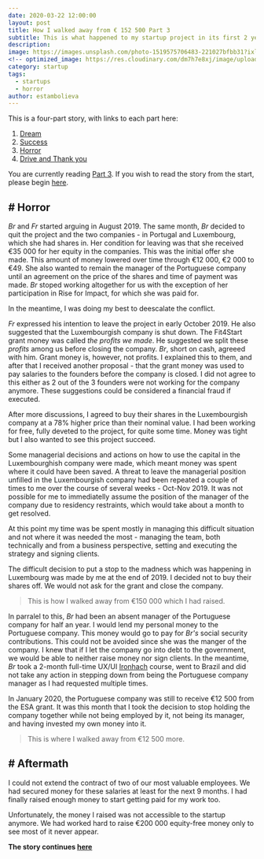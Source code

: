 ```yaml
---
date: 2020-03-22 12:00:00
layout: post
title: How I walked away from € 152 500 Part 3
subtitle: This is what happened to my startup project in its first 2 years of existence.
description: 
image: https://images.unsplash.com/photo-1519575706483-221027bfbb31?ixlib=rb-1.2.1&auto=format&fit=crop&w=1051&q=80
<!-- optimized_image: https://res.cloudinary.com/dm7h7e8xj/image/upload/c_scale,w_380/v1559825288/theme17_nlndhx.jpg -->
category: startup
tags:
  - startups
  - horror
author: estambolieva
---
```


This is a four-part story, with links to each part here:
1. [Dream](http://katstam.com/how-i-walked_away-from-eur-152500/)
2. [Success](http://katstam.com/how-i-walked_away-from-eur-152500-part-2/)
3. [Horror](http://katstam.com/how-i-walked_away-from-eur-152500-part-3/)
4. [Drive and Thank you](http://katstam.com/how-i-walked_away-from-eur-152500-part-4/)

You are currently reading [Part 3](http://katstam.com/how-i-walked_away-from-eur-152500-part-3/). If you wish to read the story from the start, please begin [here](http://katstam.com/how-i-walked_away-from-eur-152500/).

## # Horror

*Br* and *Fr* started arguing in August 2019. The same month, *Br* decided to quit the project and the two companies - in Portugal and Luxembourg, which she had shares in. Her condition for leaving was that she received €35 000 for her equity in the companies. This was the initial offer she made. This amount of money lowered over time through €12 000, €2 000 to €49. She also wanted to remain the manager of the Portuguese company until an agreement on the price of the shares and time of payment was made. *Br* stoped working altogether for us with the exception of her participation in Rise for Impact, for which she was paid for.

In the meantime, I was doing my best to deescalate the conflict.

*Fr* expressed his intention to leave the project in early October 2019. He also suggested that the Luxembourgish company is shut down. The Fit4Start grant money was called *the profits we made*. He suggested we split these *profits* among us before closing the company. *Br*, short on cash, agreeed with him. Grant money is, however, not profits. I explained this to them, and after that I received another proposal - that the grant money was used to pay salaries to the founders before the company is closed. I did not agree to this either as 2 out of the 3 founders were not working for the company anymore. These suggestions could be considered a financial fraud if executed.

After more discussions, I agreed to buy their shares in the Luxembourgish company at a 78% higher price than their nominal value. I had been working for free, fully deveted to the project, for quite some time. Money was tight but I also wanted to see this project succeed.

Some managerial decisions and actions on how to use the capital in the Luxembourghish company were made, which meant money was spent where it could have been saved. A threat to leave the managerial position unfilled in the Luxembourgish company had been repeated a couple of times to me over the course of several weeks - Oct-Nov 2019. It was not possible for me to immediatelly assume the position of the manager of the company due to residency restraints, which would take about a month to get resolved. 

At this point my time was be spent mostly in managing this difficult situation and not where it was needed the most - managing the team, both technically and from a business perspective, setting and executing the strategy and signing clients.

The difficult decision to put a stop to the madness which was happening in Luxembourg was made by me at the end of 2019. I decided not to buy their shares off. We would not ask for the grant and close the company. 

> This is how I walked away from €150 000 which I had raised.

In parralel to this, *Br* had been an absent manager of the Portuguese company for half an year. I would lend my personal money to the Portuguese company. This money would go to pay for *Br's* social security contributions. This could not be avoided since she was the manger of the company. I knew that if I let the company go into debt to the government, we would be able to neither raise money nor sign clients. In the meantime, *Br* took a 2-month full-time UX/UI [Ironhach](https://www.ironhack.com/en) course, went to Brazil and did not take any action in stepping down from being the Portuguese company manager as I had requested multiple times. 

In January 2020, the Portuguese company was still to receive €12 500 from the ESA grant. It was this month that I took the decision to stop holding the company together while not being employed by it, not being its manager, and having invested my own money into it. 

> This is where I walked away from €12 500 more.

## # Aftermath

I could not extend the contract of two of our most valuable employees. We had secured money for these salaries at least for the next 9 months. I had finally raised enough money to start getting paid for my work too.

Unfortunately, the money I raised was not accessible to the startup anymore. We had worked hard to raise €200 000 equity-free money only to see most of it never appear.

**The story continues [here](http://katstam.com/how-i-walked_away-from-eur-152500-part-4/)**